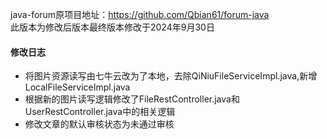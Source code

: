 java-forum原项目地址：https://github.com/Qbian61/forum-java
<br/>此版本为修改后版本最终版本修改于2024年9月30日

#### 修改日志

- 将图片资源读写由七牛云改为了本地，去除QiNiuFileServiceImpl.java,新增LocalFileServiceImpl.java
- 根据新的图片读写逻辑修改了FileRestController.java和UserRestController.java中的相关逻辑
- 修改文章的默认审核状态为未通过审核